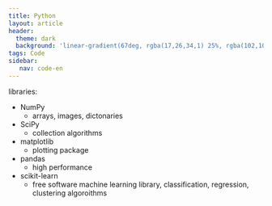 ```yaml
---
title: Python
layout: article
header:
  theme: dark
  background: 'linear-gradient(67deg, rgba(17,26,34,1) 25%, rgba(102,102,102,1) 43%, rgba(255,255,255,1) 80%)'
tags: Code
sidebar: 
   nav: code-en   
--- 
```


libraries:
 - NumPy 
	- arrays, images, dictonaries
 - SciPy 
	 - collection algorithms
 - matplotlib 
	 - plotting package 
 - pandas 
	 - high performance
 - scikit-learn  
	- free software machine learning library, classification, regression, clustering algoroithms

